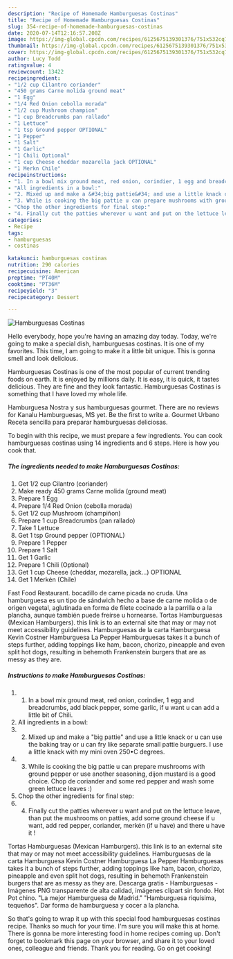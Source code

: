 ```yaml
---
description: "Recipe of Homemade Hamburguesas Costinas"
title: "Recipe of Homemade Hamburguesas Costinas"
slug: 354-recipe-of-homemade-hamburguesas-costinas
date: 2020-07-14T12:16:57.208Z
image: https://img-global.cpcdn.com/recipes/6125675139301376/751x532cq70/hamburguesas-costinas-recipe-main-photo.jpg
thumbnail: https://img-global.cpcdn.com/recipes/6125675139301376/751x532cq70/hamburguesas-costinas-recipe-main-photo.jpg
cover: https://img-global.cpcdn.com/recipes/6125675139301376/751x532cq70/hamburguesas-costinas-recipe-main-photo.jpg
author: Lucy Todd
ratingvalue: 4
reviewcount: 13422
recipeingredient:
- "1/2 cup Cilantro coriander"
- "450 grams Carne molida ground meat"
- "1 Egg"
- "1/4 Red Onion cebolla morada"
- "1/2 cup Mushroom champion"
- "1 cup Breadcrumbs pan rallado"
- "1 Lettuce"
- "1 tsp Ground pepper OPTIONAL"
- "1 Pepper"
- "1 Salt"
- "1 Garlic"
- "1 Chili Optional"
- "1 cup Cheese cheddar mozarella jack OPTIONAL"
- "1 Merkn Chile"
recipeinstructions:
- "1. In a bowl mix ground meat, red onion, corindier, 1 egg and breadcrumbs, add black pepper, some garlic, if u want u can add a little bit of Chili."
- "All ingredients in a bowl:"
- "2. Mixed up and make a &#34;big pattie&#34; and use a little knack or u can use the baking tray or u can fry like separate small pattie burguers. I use a little knack with my mini oven 250•C degrees."
- "3. While is cooking the big pattie u can prepare mushrooms with ground pepper or use another seasoning, dijon mustard is a good choice. Chop de coriander and some red pepper and wash some green lettuce leaves :)"
- "Chop the other ingredients for final step:"
- "4. Finally cut the patties wherever u want and put on the lettuce leave, than put the mushrooms on patties, add some ground cheese if u want, add red pepper, coriander, merkén (if u have) and there u have it !"
categories:
- Recipe
tags:
- hamburguesas
- costinas

katakunci: hamburguesas costinas 
nutrition: 290 calories
recipecuisine: American
preptime: "PT40M"
cooktime: "PT36M"
recipeyield: "3"
recipecategory: Dessert

---
```



![Hamburguesas Costinas](https://img-global.cpcdn.com/recipes/6125675139301376/751x532cq70/hamburguesas-costinas-recipe-main-photo.jpg)

Hello everybody, hope you're having an amazing day today. Today, we're going to make a special dish, hamburguesas costinas. It is one of my favorites. This time, I am going to make it a little bit unique. This is gonna smell and look delicious.

Hamburguesas Costinas is one of the most popular of current trending foods on earth. It is enjoyed by millions daily. It is easy, it is quick, it tastes delicious. They are fine and they look fantastic. Hamburguesas Costinas is something that I have loved my whole life.

Hamburguesa Nostra y sus hamburguesas gourmet. There are no reviews for Kanalu Hamburguesas, MS yet. Be the first to write a. Gourmet Urbano Receta sencilla para preparar hamburguesas deliciosas.


To begin with this recipe, we must prepare a few ingredients. You can cook hamburguesas costinas using 14 ingredients and 6 steps. Here is how you cook that.

<!--inarticleads1-->

##### The ingredients needed to make Hamburguesas Costinas:

1. Get 1/2 cup Cilantro (coriander)
1. Make ready 450 grams Carne molida (ground meat)
1. Prepare 1 Egg
1. Prepare 1/4 Red Onion (cebolla morada)
1. Get 1/2 cup Mushroom (champiñon)
1. Prepare 1 cup Breadcrumbs (pan rallado)
1. Take 1 Lettuce
1. Get 1 tsp Ground pepper (OPTIONAL)
1. Prepare 1 Pepper
1. Prepare 1 Salt
1. Get 1 Garlic
1. Prepare 1 Chili (Optional)
1. Get 1 cup Cheese (cheddar, mozarella, jack...) OPTIONAL
1. Get 1 Merkén (Chile)


Fast Food Restaurant. bocadillo de carne picada no cruda. Una hamburguesa es un tipo de sándwich hecho a base de carne molida o de origen vegetal, aglutinada en forma de filete cocinado a la parrilla o a la plancha, aunque también puede freírse u hornearse. Tortas Hamburguesas (Mexican Hamburgers). this link is to an external site that may or may not meet accessibility guidelines. Hamburguesas de la carta Hamburguesa Kevin Costner Hamburguesa La Pepper Hamburguesas takes it a bunch of steps further, adding toppings like ham, bacon, chorizo, pineapple and even split hot dogs, resulting in behemoth Frankenstein burgers that are as messy as they are. 

<!--inarticleads2-->

##### Instructions to make Hamburguesas Costinas:

1. 1. In a bowl mix ground meat, red onion, corindier, 1 egg and breadcrumbs, add black pepper, some garlic, if u want u can add a little bit of Chili.
1. All ingredients in a bowl:
1. 2. Mixed up and make a &#34;big pattie&#34; and use a little knack or u can use the baking tray or u can fry like separate small pattie burguers. I use a little knack with my mini oven 250•C degrees.
1. 3. While is cooking the big pattie u can prepare mushrooms with ground pepper or use another seasoning, dijon mustard is a good choice. Chop de coriander and some red pepper and wash some green lettuce leaves :)
1. Chop the other ingredients for final step:
1. 4. Finally cut the patties wherever u want and put on the lettuce leave, than put the mushrooms on patties, add some ground cheese if u want, add red pepper, coriander, merkén (if u have) and there u have it !


Tortas Hamburguesas (Mexican Hamburgers). this link is to an external site that may or may not meet accessibility guidelines. Hamburguesas de la carta Hamburguesa Kevin Costner Hamburguesa La Pepper Hamburguesas takes it a bunch of steps further, adding toppings like ham, bacon, chorizo, pineapple and even split hot dogs, resulting in behemoth Frankenstein burgers that are as messy as they are. Descarga gratis - Hamburguesas - Imágenes PNG transparente de alta calidad, imágenes clipart sin fondo. Hot Pot chino. &#34;La mejor Hamburguesa de Madrid.&#34; &#34;Hamburguesa riquísima, tequeños&#34;. Dar forma de hamburguesa y cocer a la plancha. 

So that's going to wrap it up with this special food hamburguesas costinas recipe. Thanks so much for your time. I'm sure you will make this at home. There is gonna be more interesting food in home recipes coming up. Don't forget to bookmark this page on your browser, and share it to your loved ones, colleague and friends. Thank you for reading. Go on get cooking!
